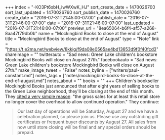 +++
index = "-KO3Pt6xbH_iwWXwK_HJ"
sort_create_date = 1470026700
sort_last_updated = 1470026760
sort_publish_date = 1470026760
create_date = "2016-07-31T21:45:00-07:00"
publish_date = "2016-07-31T21:46:00-07:00"
date = "2016-07-31T21:46:00-07:00"
last_updated = "2016-07-31T21:46:00-07:00"
preview_url = "8ea65064-b6f4-af57-a268-8aa47f79db0b"
name = "Mockingbird Books to close at the end of August"
title = "Mockingbird Books to close at the end of August"
type = "Note"
link = "https://t.e2ma.net/webview/8kkig/f9da08e0565ae4bd13653d9f0f40fcd3"
shareimage = ""
twitterauto = "Sad news: Green Lake children's bookstore Mockingbird Books will close on August 27th."
facebookauto = "Sad news: Green Lake children's bookstore Mockingbird Books will close on August 27th."
make_image_tweet = "False"
notes_byline = ["writers/paul-constant.md"]
notes_tags = ["notes/mockingbird-books-to-close-at-the-end-of-august.md"]
notes_about = ""
books = ""
+++
Children's bookseller Mockingbird Books just announced that after eight years of selling books to the Green Lake neighborhood, they'll be closing at the end of this month. They [cited a very simple reason](https://t.e2ma.net/webview/8kkig/f9da08e0565ae4bd13653d9f0f40fcd3): "the gross sales for at least this retail store no longer cover the overhead to allow continued operation." They continue:

<blockquote> Our last day of operations will be Saturday, August 27 and we have a celebration planned, so please join us.  Please use any outstnding gift certificates or frequent buyer discounts by August 27.  All sales from now until store closing will be final and any special orders should be prepaid.</blockquote>